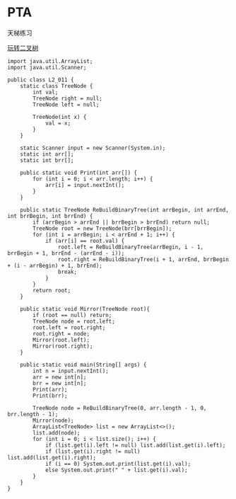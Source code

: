 # PTA
天梯练习

[玩转二叉树](https://pintia.cn/problem-sets/994805046380707840/problems/994805065406070784)

    import java.util.ArrayList;
    import java.util.Scanner;

    public class L2_011 {
        static class TreeNode {
            int val;
            TreeNode right = null;
            TreeNode left = null;

            TreeNode(int x) {
                val = x;
            }
        }

        static Scanner input = new Scanner(System.in);
        static int arr[];
        static int brr[];

        public static void Print(int arr[]) {
            for (int i = 0; i < arr.length; i++) {
                arr[i] = input.nextInt();
            }
        }

        public static TreeNode ReBuildBinaryTree(int arrBegin, int arrEnd, int brrBegin, int brrEnd) {
            if (arrBegin > arrEnd || brrBegin > brrEnd) return null;
            TreeNode root = new TreeNode(brr[brrBegin]);
            for (int i = arrBegin; i < arrEnd + 1; i++) {
                if (arr[i] == root.val) {
                    root.left = ReBuildBinaryTree(arrBegin, i - 1, brrBegin + 1, brrEnd - (arrEnd - i));
                    root.right = ReBuildBinaryTree(i + 1, arrEnd, brrBegin + (i - arrBegin) + 1, brrEnd);
                    break;
                }
            }
            return root;
        }

        public static void Mirror(TreeNode root){
            if (root == null) return;
            TreeNode node = root.left;
            root.left = root.right;
            root.right = node;
            Mirror(root.left);
            Mirror(root.right);
        }

        public static void main(String[] args) {
            int n = input.nextInt();
            arr = new int[n];
            brr = new int[n];
            Print(arr);
            Print(brr);

            TreeNode node = ReBuildBinaryTree(0, arr.length - 1, 0, brr.length - 1);
            Mirror(node);
            ArrayList<TreeNode> list = new ArrayList<>();
            list.add(node);
            for (int i = 0; i < list.size(); i++) {
                if (list.get(i).left != null) list.add(list.get(i).left);
                if (list.get(i).right != null) list.add(list.get(i).right);
                if (i == 0) System.out.print(list.get(i).val);
                else System.out.print(" " + list.get(i).val);
            }
        }
    }
